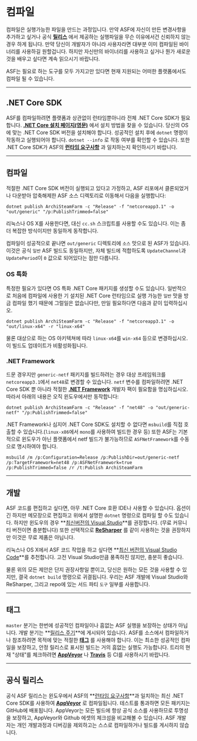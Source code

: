 # 컴파일

컴파일은 실행가능한 파일을 만드는 과정입니다. 만약 ASF에 자신이 만든 변경사항을 추가하고 싶거나 공식 **[릴리스](https://github.com/JustArchiNET/ArchiSteamFarm/releases-ko-KR)** 에서 제공하는 실행파일을 무슨 이유에서건 신뢰하지 않는 경우 하게 됩니다. 만약 당신이 개발자가 아니라 사용자라면 대부분 이미 컴파일된 바이너리를 사용하길 원할겁니다. 하지만 자신만의 바이너리를 사용하고 싶거나 뭔가 새로운 것을 배우고 싶다면 계속 읽으시기 바랍니다.

ASF는 필요로 하는 도구를 모두 가지고만 있다면 현재 지원되는 어떠한 플랫폼에서도 컴파일 될 수 있습니다.

* * *

## .NET Core SDK

ASF를 컴파일하려면 플랫폼과 상관없이 런타임뿐아니라 전체 .NET Core SDK가 필요합니다. **[.NET Core 설치 페이지(영문)](https://dotnet.microsoft.com/download)** 에서 설치 방법을 찾을 수 있습니다. 당신의 OS에 맞는 .NET Core SDK 버전을 설치해야 합니다. 성공적인 설치 후에 `dotnet` 명령이 작동하고 실행되어야 합니다. `dotnet --info` 로 작동 여부를 확인할 수 있습니다. 또한 .NET Core SDK가 ASF의 **[런타임 요구사항](https://github.com/JustArchiNET/ArchiSteamFarm/wiki/Compatibility-ko-KR#runtime-requirements)** 과 일치하는지 확인하시기 바랍니다.

* * *

## 컴파일

적절한 .NET Core SDK 버전이 실행되고 있다고 가정하고, ASF 리포에서 클론되었거나 다운받아 압축해제한 ASF 소스 디렉토리로 이동해서 다음을 실행합니다:

```shell
dotnet publish ArchiSteamFarm -c "Release" -f "netcoreapp3.1" -o "out/generic" "/p:PublishTrimmed=false"
```

리눅스나 OS X를 사용한다면, 대신 `cc.sh` 스크립트를 사용할 수도 있습니다. 이는 좀 더 복잡한 방식이지만 동일하게 동작합니다.

컴파일이 성공적으로 끝나면 `out/generic` 디렉토리에 `소스` 맛으로 된 ASF가 있습니다. 이것은 공식 `일반` ASF 빌드도 동일하지만, 자체 빌드에 적합하도록 `UpdateChannel`과 `UpdatePeriod`이 `0` 값으로 되어있다는 점만 다릅니다.

### OS 특화

특정한 필요가 있다면 OS 특화 .NET Core 패키지를 생성할 수도 있습니다. 일반적으로 처음에 컴파일에 사용한 기 설치된 .NET Core 런타임으로 실행 가능한 `일반` 맛을 방금 컴파일 했기 때문에 그럴일은 없습니다만, 만일 필요하다면 다음과 같이 입력하십시오.

```shell
dotnet publish ArchiSteamFarm -c "Release" -f "netcoreapp3.1" -o "out/linux-x64" -r "linux-x64"
```

물론 대상으로 하는 OS 아키텍쳐에 따라 `linux-x64`를 `win-x64` 등으로 변경하십시오. 이 빌드도 업데이트가 비활성화됩니다.

### .NET Framework

드문 경우지만 `generic-netf` 패키지를 빌드하려는 경우 대상 프레임워크를 `netcoreapp3.1`에서 `net48`로 변경할 수 있습니다. `netf` 변수를 컴파일하려면 .NET Core SDK 뿐 아니라 적절한 **[.NET Framework](https://dotnet.microsoft.com/download/visual-studio-sdks)** 개발자 팩이 필요함을 명심하십시오. 따라서 아래의 내용은 오직 윈도우에서만 동작합니다:

```shell
dotnet publish ArchiSteamFarm -c "Release" -f "net48" -o "out/generic-netf" "/p:PublishTrimmed=false"
```

.NET Framework나 심지어 .NET Core SDK도 설치할 수 없다면 `msbuild`를 직접 호출할 수 있습니다.(`linux-x86`에서 `mono`를 사용하여 빌드한 경우 등) 또한 ASF는 기본적으로 윈도우가 아닌 플랫폼에서 netf 빌드가 불가능하므로 `ASFNetFramework`를 수동으로 명시하여야 합니다.

```shell
msbuild /m /p:Configuration=Release /p:PublishDir=out/generic-netf /p:TargetFramework=net48 /p:ASFNetFramework=true /p:PublishTrimmed=false /r /t:Publish ArchiSteamFarm
```

* * *

## 개발

ASF 코드를 편집하고 싶다면, 아무 .NET Core 호환 IDE나 사용할 수 있습니다. 옵션이긴 하지만 메모장으로 편집하고 위에서 설명한 `dotnet` 명령으로 컴파일 할 수도 있습니다. 하지만 윈도우의 경우 **[최신버전의 Visual Studio](https://visualstudio.microsoft.com/downloads)**를 권장합니다. (무료 커뮤니티 버전이면 충분합니다) 또한 선택적으로 **[ReSharper](https://www.jetbrains.com/resharper)** 를 같이 사용하는 것을 권장하지만 이것은 무료 제품은 아닙니다.

리눅스나 OS X에서 ASF 코드 작업을 하고 싶다면 **[최신 버전의 Visual Studio Code](https://code.visualstudio.com/download)**를 추천합니다. 고전 Visual Studio만큼 풍족하진 않지만, 충분히 좋습니다.

물론 위의 모든 제안은 단지 권장사항일 뿐이고, 당신은 원하는 모든 것을 사용할 수 있지만, 결국 `dotnet build` 명령으로 귀결됩니다. 우리는 ASF 개발에 Visual Studio와 ReSharper, 그리고 repo에 있는 서드 파티 `도구` 일부를 사용합니다.

* * *

## 태그

`master` 분기는 한번에 성공적인 컴파일이나 흠없는 ASF 실행을 보장하는 상태가 아닙니다. 개발 분기는 **[릴리스 주기](https://github.com/JustArchiNET/ArchiSteamFarm/wiki/Release-cycle-ko-KR)**에 게시되어 있습니다. ASF를 소스에서 컴파일하거나 참조하려면 목적에 맞는 적절한 **[태그](https://github.com/JustArchiNET/ArchiSteamFarm/tags)** 를 사용해야 합니다. 이는 최소한 성공적인 컴파일을 보장하고, 안정 릴리스로 표시된 빌드는 거의 흠없는 실행도 가능합니다. 트리의 현재 "상태"를 체크하려면 **[AppVeyor](https://ci.appveyor.com/project/JustArchi/ArchiSteamFarm)** 나 **[Travis](https://travis-ci.com/JustArchiNET/ArchiSteamFarm)** 등 CI를 사용하시기 바랍니다.

* * *

## 공식 릴리스

공식 ASF 릴리스는 윈도우에서 ASF의 **[런타임 요구사항](https://github.com/JustArchiNET/ArchiSteamFarm/wiki/Compatibility-ko-KR#runtime-requirements)**과 일치하는 최신 .NET Core SDK를 사용하여 **[AppVeyor](https://ci.appveyor.com/project/JustArchi/ArchiSteamFarm)** 로 컴파일됩니다. 테스트를 통과하면 모든 패키지는 GitHub에 배포됩니다. AppVeyor는 모든 빌드에 항상 공식 소스를 사용하므로 투명성을 보장하고, AppVeyor와 Github 에셋의 체크섬을 비교해볼 수 있습니다. ASF 개발자는 개인 개발과정과 디버깅을 제외하고는 스스로 컴파일하거나 빌드를 게시하지 않습니다.